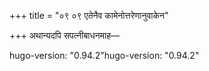 +++
title = "०९ ०९ एतेनैव कामेनोत्तरेणानुवाकेन"

+++
अथान्यदपि सपत्नीबाधनमाह—

hugo-version: "0.94.2"hugo-version: "0.94.2"
